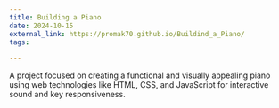 ```yaml
---
title: Building a Piano
date: 2024-10-15
external_link: https://promak70.github.io/Buildind_a_Piano/
tags:
 
---
```


A project focused on creating a functional and visually appealing piano using web technologies like HTML, CSS, and JavaScript for interactive sound and key responsiveness.

<!--more-->
